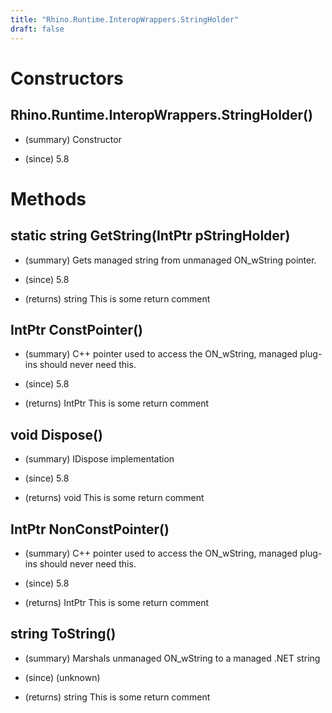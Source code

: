 ```yaml
---
title: "Rhino.Runtime.InteropWrappers.StringHolder"
draft: false
---
```


# Constructors
## Rhino.Runtime.InteropWrappers.StringHolder()
- (summary) 
     Constructor
     
- (since) 5.8
# Methods
## static string GetString(IntPtr pStringHolder)
- (summary) 
     Gets managed string from unmanaged ON_wString pointer.
     
- (since) 5.8
- (returns) string This is some return comment
## IntPtr ConstPointer()
- (summary) 
     C++ pointer used to access the ON_wString, managed plug-ins should
     never need this.
     
- (since) 5.8
- (returns) IntPtr This is some return comment
## void Dispose()
- (summary) 
     IDispose implementation
     
- (since) 5.8
- (returns) void This is some return comment
## IntPtr NonConstPointer()
- (summary) 
     C++ pointer used to access the ON_wString, managed plug-ins should
     never need this.
     
- (since) 5.8
- (returns) IntPtr This is some return comment
## string ToString()
- (summary) 
     Marshals unmanaged ON_wString to a managed .NET string
     
- (since) (unknown)
- (returns) string This is some return comment
